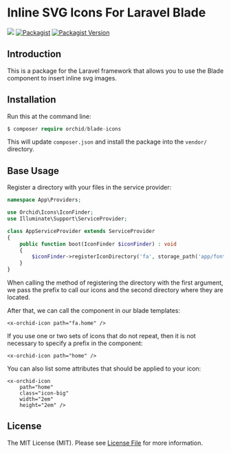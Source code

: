 # Inline SVG Icons For Laravel Blade


<a href="https://github.com/orchidsoftware/blade-icons/actions"><img src="https://github.com/orchidsoftware/blade-icons/workflows/Tests/badge.svg"></a>
<a href="https://packagist.org/packages/orchid/blade-icons"><img alt="Packagist" src="https://img.shields.io/packagist/dt/orchid/blade-icons.svg"></a>
<a href="https://packagist.org/packages/orchid/blade-icons"><img alt="Packagist Version" src="https://img.shields.io/packagist/v/orchid/blade-icons.svg"></a>


## Introduction

This is a package for the Laravel framework that allows 
you to use the Blade component to insert inline svg images.

## Installation

Run this at the command line:
```php
$ composer require orchid/blade-icons
```
This will update `composer.json` and install the package into the `vendor/` directory.

## Base Usage

Register a directory with your files in the service provider:
```php
namespace App\Providers;

use Orchid\Icons\IconFinder;
use Illuminate\Support\ServiceProvider;

class AppServiceProvider extends ServiceProvider
{
    public function boot(IconFinder $iconFinder) : void
    {
        $iconFinder->registerIconDirectory('fa', storage_path('app/fontawesome'));
    }
}
```

When calling the method of registering the directory with the first argument, we pass the prefix to call our icons and the second directory where they are located.

After that, we can call the component in our blade templates:

```blade
<x-orchid-icon path="fa.home" />
```

If you use one or two sets of icons that do not repeat, then it is not necessary to specify a prefix in the component:

```blade
<x-orchid-icon path="home" />
```

You can also list some attributes that should be applied to your icon:

```blade
<x-orchid-icon 
    path="home" 
    class="icon-big" 
    width="2em" 
    height="2em" />
```

## License

The MIT License (MIT). Please see [License File](license.md) for more information.

